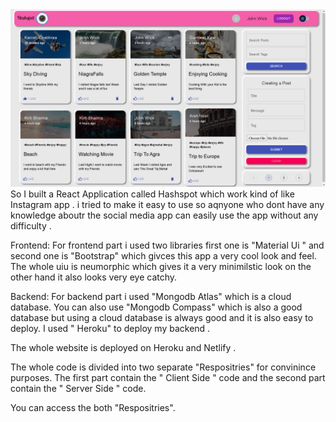 <img src="src/images/liked_post.png" >
So I built  a React Application called Hashspot which work kind of like Instagram app . i tried to make it easy to use so aqnyone who dont have any knowledge aboutr the social media app can easily use the app without any difficulty .
 
Frontend: For frontend part i used two libraries first one is "Material Ui " and second one is "Bootstrap" which givces this app a very cool look and feel. The whole uiu is neumorphic which gives it a very minimilstic look on the other hand it also looks very eye catchy.

Backend: For backend part i used "Mongodb Atlas" which is a cloud database. You can also use "Mongodb Compass" which is also a good database but using a cloud database is always good and it is also easy to deploy. I used " Heroku" to deploy my backend .

The whole website is deployed on Heroku and Netlify .

The whole code is divided into two separate "Respositries" for convinince purposes. The first part contain the " Client Side " code and the second part contain the " Server Side " code.

You can access the both "Respositries".